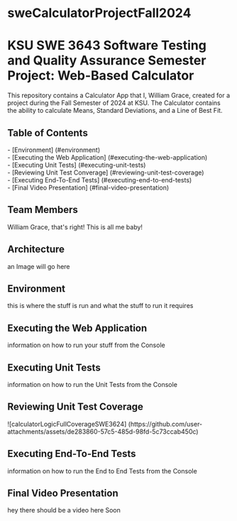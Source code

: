 # sweCalculatorProjectFall2024
<h1>KSU SWE 3643 Software Testing and Quality Assurance Semester Project: Web-Based Calculator</h1>

<p>
This repository contains a Calculator App that I, William Grace, created for a project during the Fall Semester of 2024 at KSU. The Calculator contains the ability to calculate Means, Standard Deviations, and a Line of Best Fit.
</p>

<h2>Table of Contents</h2>

<p>
- [Environment] (#environment) 
  <br/>
- [Executing the Web Application] (#executing-the-web-application)
  <br/>
- [Executing Unit Tests] (#executing-unit-tests) 
  <br/>
- [Reviewing Unit Test Converage] (#reviewing-unit-test-coverage) 
  <br/>
- [Executing End-To-End Tests] (#executing-end-to-end-tests) 
  <br/>
- [Final Video Presentation] (#final-video-presentation) 
  <br/>
  
</p>

<h2>Team Members</h2>

<p>
William Grace, that's right! This is all me baby!
</p>

<h2>Architecture</h2>

<p>
an Image will go here
</p>

<h2>Environment</h2>

<p>
this is where the stuff is run and what the stuff to run it requires
</p>

<h2>Executing the Web Application</h2>

<p>
information on how to run your stuff from the Console
</p>

<h2>Executing Unit Tests</h2>

<p>
information on how to run the Unit Tests from the Console
</p>

<h2>Reviewing Unit Test Coverage</h2>

<p>
![calculatorLogicFullCoverageSWE3624] (https://github.com/user-attachments/assets/de283860-57c5-485d-98fd-5c73ccab450c)
</p>

<h2>Executing End-To-End Tests</h2>

<p>
information on how to run the End to End Tests from the Console
</p>

<h2>Final Video Presentation</h2>

<p>
hey there should be a video here Soon
</p>
